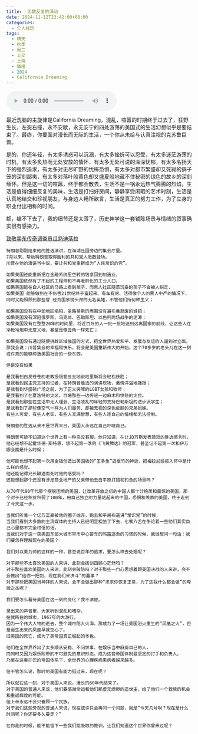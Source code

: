 ```yaml
---
title:  无数反复的涌动
date: 2024-11-12T23:42:00+08:00
categories:
  - 个人经历
tags:
  - 晴天
  - 秋季
  - 周二
  - 上交
  - 上海
  - 情绪
  - 2024
  - California Dreaming
---
```


<audio controls autoplay loop>
  <source src="/media/music/California Dreaming.mp3" type="audio/mpeg">
  Your browser does not support the audio element.
</audio>

最近洗脑的主旋律是California Dreaming，混乱，喧嚣的时期终于过去了，狂野生长，左突右撞，永不安歇，永无安宁的四处游荡的美国式的生活幻想似乎是要结束了。最终，你要面对漫长而无际的生活，一个你从未给与认真注视的克苏鲁巨兽。

是的，你还年轻，有太多诱惑可以沉溺，有太多挫折可以忍受，有太多迷茫游荡的时机，有太多炙热而无处安放的情怀，有太多无处可说的深深忧郁，有太多名扬天下的强烈追求，有太多对无尽旷野的忧柨恐惧，有太多对都市繁盛却又死寂的鸽子笼的深刻鄙夷，有太多对落叶般黄色却又盛夏般地藏不住秘密的绿色的故乡的深刻缅怀。但是这一切的喧嚣，终于都会散去，生活不是一锅永远热气腾腾的烈焰，生活是值得细细反复的美味，生活是打扫好房间，静静享受闲暇的艺术时刻，生活是认真地结交和珍视朋友，与身边人畅所欲言，生活是真正的努力工作，为了立身的职业付出相称的时间。

额，编不下去了，我的细节还是太薄了，历史神学这一套铺陈场景与情绪的叙事确实很有感染力。


[致敬美东传奇调查员瓜熟迪落拉](https://www.bilibili.com/video/BV1UiD3Y1E1H/?spm_id_from=333.1007.top_right_bar_window_history.content.click)


```
特朗普刚刚结束他的胜选演讲，在海湖庄园旁边的集会厅里。
7月以来，帮助特朗普取得胜利的共和党人悉数登场。
川普在他的演讲当中说，要让共和党重新成为“人民常识的党”。

如果美国还能重新把在金融系统里空转的钱拿回到制造业，
如果美国依然有了不起的工程师和不再老龄化的工业人口，
如果美国能在白人社区的马路上看到孩子，而黑人社区随意玩耍的孩子不会被人拐走，
如果美国 能够做到在不伤害21世纪终于富起来、有车有房、活得像个人的黑人中产的情况下，
同时又能照顾到那些曾 经为国家抛头颅的无名英雄，不管他们持何种主义；

如果美国没有在中部地区塌陷，圣路易斯的周围没有遍布着颓废的城镇；
如果美国没有深陷俄罗斯、乌克兰、巴勒斯坦、以色列两场战争的泥潭；
如果美国没有在整整20年的时间里，将近百万的人一批一批地送到远离国家的前线，让这些人在冷枪冷炮中无意义地，甚至是像丑角一样死亡；

如果美国没有通过随便挑衅区域强国的方式，把全世界热爱和平、发展与友谊的人逼到对立面，
那我会说：川普集会的幸福和快乐，将会是美国重新伟大的开始。这个70多岁的老头儿在这一刻或许真的能够缔造美国社会的一些东西。

但是没有如果
```
```
是我看到白发苍苍的老教授信誓旦旦地说哈里斯将会轻松获胜；
是我看到民主党支持的记者，在特朗普胜选的演讲现场，激情洋溢地播报；
是我看到华盛顿广场之前，为了正义哭嚎的LGBT女孩和牧师；
是我看到了在夏洛特的灾区，目睹那些一边传谣一边麻木和愤怒的灾民。
是我看到那些在生活中无人理会、生活凌乱的年轻的支持巴勒斯坦的进步派学生；
是我看到了那些像空气一样为人们服务、却被无视的深色皮肤的兄弟姐妹。
有些人可爱，有些人老实，有些人充满智慧，有些人连自己的情绪都无法控制。
```
```
特朗普的胜选从来不是世界末日，美国人永远在自己吓唬自己。

特朗普可能不知道这个世界上有一种鸟没有脚，他只知道，在让JD万斯发表简短的胜选感言时，他已经想不起霍华德·斯特恩，想不起第一季的《飞黄腾达》的冠军，甚至记不起第一次和伊万娜会面是什么时候；

他可能也想不起第一次用金钱创造出美国版的“王多鱼”追夏竹的神迹，把梅拉尼娅揽入怀中是什么样的感觉。
他还能记得兄长酗酒而死时他的感受吗？
还能想起那个还没有涉足商业地产的父亲带他去白平原打猎和钓鱼的场景吗？

从70年代80年代那个摆脱困境的美国，让改革开放之初的中国人都十分艳羡和震惊的美国，那个对于已经积贫积弱了100年，用自己独立的力量站起来的中国，恐惧和羡慕的美国，终于走到了今天这一步。

当我们听着一个亿万富豪被他的圈子抛弃，跑去和平民布道讲“常识党”的时候，
当我们看到大多数的主流媒体的主持人已经明显松弛了下去，七嘴八舌在争论着一些他们其实自己心里都不完全相信的话，
当我们对于这一夜美国东部大城市带市中心警车的鸣笛逐渐的习惯的时候，我很想问一句话：我们要怎样理解现在的美国？
```
```
我们对以美为师的这样的一种，甚至说百年的追求，要怎么样去处理呢？

对于那些不太喜欢美国的人来讲，此刻会拔剑四顾心茫然吗？
对于那些喜欢美国的人来讲，此刻会破防吗？对于那些一门心思想着跟美国决战的人来讲，会不会做出“给你一把剑，现在我们来决斗”的蠢事？
对于那些把美国当神拜的人来说，会不会做出那种“求求你恢复正常，为了这我什么都会做”的卑微之态呢？

我们要怎么看待美国在这一刻的变化？我不清楚。

录出来的声音里，大家听到混乱和嘈杂。
在我所在的城市，1967年的大游行，
因为一个伟大人物的逝去，整个城市陷入火海。那成为了一场让美国浴火重生的“凤凰之火”，但是诞生出来的凤凰早就空心了。
旧美国的死亡，成为了美帝国真正崛起的本色。
```
```
他们在全世界养出了太多顺从安稳、不问世事、在娱乐当中麻痹自己的人，
而同时又因为娱乐附带的不可避免的意识形态，成为这套帝国体制最坚定的打手和负责人。
乃至在这套拧巴的帝国体系下，全世界的心理疾病患病者越来越多。

但不管怎么说，那时的美国有能力挺过来，现在呢？

所以就在这一刻，对于美国人来说，漫长的60年代结束了。
对于美国的普通人来说，他们要感谢命运和他们那虚无缥缈的造世主，给了他们一个救赎的机会和重返辉煌的可能。
但上帝永远不会只眷顾一个民族，
对于我们这些旁观的普通人来说，现在或许只会再问一个问题，就是“今天几号啊？现在是什么时间呢？你还要多久要走？”

在你走的时候，能不能留下一些我们能吸取的教训，让我们知道这个世界你曾来过呢？

```

